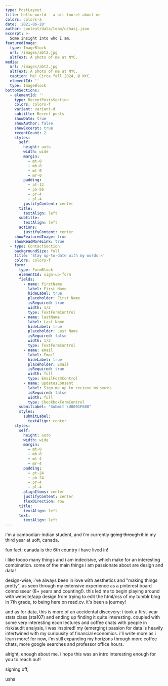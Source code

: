 ```yaml
---
type: PostLayout
title: hello world - a bit (more) about me
colors: colors-a
date: '2021-06-28'
author: content/data/team/ushasj.json
excerpt: >-
  Some insight into who I am.
featuredImage:
  type: ImageBlock
  url: /images/abt2.jpg
  altText: A photo of me at NYC.
media:
  url: /images/abt2.jpg
  altText: A photo of me at NYC.
  caption: Me! Circa fall 2024, @ NYC.
  elementId: ''
  type: ImageBlock
bottomSections:
  - elementId: ''
    type: RecentPostsSection
    colors: colors-f
    variant: variant-d
    subtitle: Recent posts
    showDate: true
    showAuthor: false
    showExcerpt: true
    recentCount: 2
    styles:
      self:
        height: auto
        width: wide
        margin:
          - mt-0
          - mb-0
          - ml-0
          - mr-0
        padding:
          - pt-12
          - pb-56
          - pr-4
          - pl-4
        justifyContent: center
      title:
        textAlign: left
      subtitle:
        textAlign: left
      actions:
        justifyContent: center
    showFeaturedImage: true
    showReadMoreLink: true
  - type: ContactSection
    backgroundSize: full
    title: 'Stay up-to-date with my words ✍️'
    colors: colors-f
    form:
      type: FormBlock
      elementId: sign-up-form
      fields:
        - name: firstName
          label: First Name
          hideLabel: true
          placeholder: First Name
          isRequired: true
          width: 1/2
          type: TextFormControl
        - name: lastName
          label: Last Name
          hideLabel: true
          placeholder: Last Name
          isRequired: false
          width: 1/2
          type: TextFormControl
        - name: email
          label: Email
          hideLabel: true
          placeholder: Email
          isRequired: true
          width: full
          type: EmailFormControl
        - name: updatesConsent
          label: Sign me up to recieve my words
          isRequired: false
          width: full
          type: CheckboxFormControl
      submitLabel: "Submit \U0001F680"
      styles:
        submitLabel:
          textAlign: center
    styles:
      self:
        height: auto
        width: wide
        margin:
          - mt-0
          - mb-0
          - ml-4
          - mr-4
        padding:
          - pt-24
          - pb-24
          - pr-4
          - pl-4
        alignItems: center
        justifyContent: center
        flexDirection: row
      title:
        textAlign: left
      text:
        textAlign: left
---
```


i'm a cambodian-indian student, and i'm currently ~~going through it~~ in my third year at uoft, canada.

fun fact: canada is the 6th country i have lived in!

i like toooo many things and i am indecisive, which make for an interesting combination. some of the main things i am passionate about are design and data!

design-wise, i've always been in love with aesthetics and "making things pretty", as seen through my extensive experience as a pinterest board connoisseur (8+ years and counting!). this led me to begin playing around with website/app design from trying to edit the html/css of my tumblr blog in 7th grade, to being here on read.cv. it's been a journey!

and as for data, this is more of an accidental discovery: i took a first-year stats class (sta107) and ending up finding it quite interesting. coupled with some very interesting econ lectures and coffee chats with people in risk/audit analysis, i was inspired! my (emerging) passion for data is heavily intertwined with my curiousity of financial economics. i'll write more as i learn more! for now, i'm still expanding my horizons through more coffee chats, more google searches and professor office hours.

alright, enough about me. i hope this was an intro interesting enough for you to reach out!

signing off,

usha
